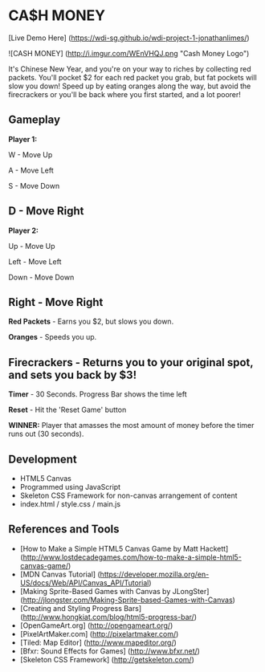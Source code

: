 # CA$H MONEY

[Live Demo Here] (https://wdi-sg.github.io/wdi-project-1-jonathanlimes/)


![CASH MONEY] (http://i.imgur.com/WEnVHQJ.png "Cash Money Logo")

It's Chinese New Year, and you're on your way to riches by collecting red packets. You'll pocket $2 for each red packet you grab, but fat pockets will slow you down! Speed up by eating oranges along the way, but avoid the firecrackers or you'll be back where you first started, and a lot poorer!

## Gameplay

**Player 1:**

W - Move Up

A - Move Left

S - Move Down

D - Move Right
---
**Player 2:**

Up - Move Up

Left - Move Left

Down - Move Down

Right - Move Right
---
**Red Packets** - Earns you $2, but slows you down.

**Oranges** - Speeds you up.

**Firecrackers** - Returns you to your original spot, and sets you back by $3!
---
**Timer** - 30 Seconds. Progress Bar shows the time left

**Reset** - Hit the 'Reset Game' button

**WINNER:** Player that amasses the most amount of money before the timer runs out (30 seconds).

## Development
* HTML5 Canvas
* Programmed using JavaScript
* Skeleton CSS Framework for non-canvas arrangement of content
* index.html / style.css / main.js

## References and Tools
* [How to Make a Simple HTML5 Canvas Game by Matt Hackett] (http://www.lostdecadegames.com/how-to-make-a-simple-html5-canvas-game/)
* [MDN Canvas Tutorial] (https://developer.mozilla.org/en-US/docs/Web/API/Canvas_API/Tutorial)
* [Making Sprite-Based Games with Canvas by JLongSter] (http://jlongster.com/Making-Sprite-based-Games-with-Canvas)
* [Creating and Styling Progress Bars] (http://www.hongkiat.com/blog/html5-progress-bar/)
* [OpenGameArt.org] (http://opengameart.org/)
* [PixelArtMaker.com] (http://pixelartmaker.com/)
* [Tiled: Map Editor] (http://www.mapeditor.org/)
* [Bfxr: Sound Effects for Games] (http://www.bfxr.net/)
* [Skeleton CSS Framework] (http://getskeleton.com/)

